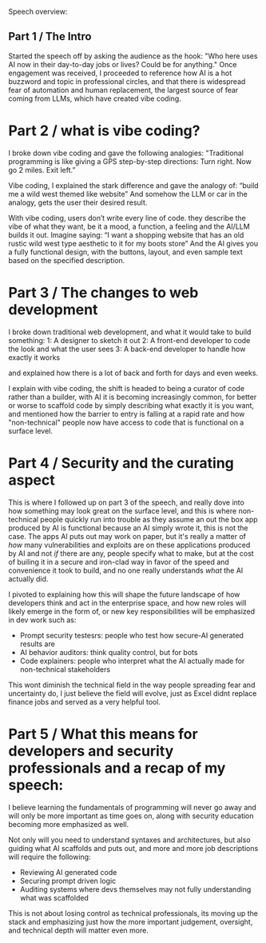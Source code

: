 Speech overview: 

## Part 1 / The Intro

Started the speech off by asking the audience as the hook:
"Who here uses AI now in their day-to-day jobs or lives? Could be for anything."
Once engagement was received, I proceeded to reference how AI is a hot buzzword and topic in professional circles, and that there is widespread fear of automation and human replacement, the largest source of fear coming from LLMs, which have created vibe coding.

# Part 2 / what is vibe coding? 

I broke down vibe coding and gave the following analogies: "Traditional programming is like giving a GPS step-by-step directions: Turn right. Now go 2 miles. Exit left.”

Vibe coding, I explained the stark difference and gave the analogy of: 
“build me a wild west themed like website”
And somehow the LLM or car in the analogy, gets the user their desired result. 
 
With vibe coding, users don’t write every line of code. they describe the vibe of what they want, be it a mood, a function, a feeling and the AI/LLM builds it out. 
Imagine saying:
“I want a shopping website that has an old rustic wild west type aesthetic to it for my boots store”
And the AI gives you a fully functional design, with the buttons, layout, and even sample text based on the specified description.

# Part 3 / The changes to web development 

I broke down traditional web development, and what it would take to build something: 
1: A designer to sketch it out 
2: A front-end developer to code the look and what the user sees
3: A back-end developer to handle how exactly it works 

and explained how there is a lot of back and forth for days and even weeks. 

I explain with vibe coding, the shift is headed to being a curator of code rather than a builder, with AI it is becoming increasingly common, for better or worse to scaffold code by simply describing what exactly it is you want, and mentioned how the barrier to entry is falling at a rapid rate and how "non-technical" people now have access to code that is functional on a surface level. 

# Part 4 / Security and the curating aspect 

This is where I followed up on part 3 of the speech, and really dove into how something may look great on the surface level, and this is where non-technical people quickly run into trouble as they assume an out the box app produced by AI is functional because an AI simply wrote it, this is not the case. The apps AI puts out may work on paper, but it's really a matter of *how* many vulnerabilities and exploits are on these applications produced by AI and not *if* there are any, people specify what to make, but at the cost of builing it in a secure and iron-clad way in favor of the speed and convenience it took to build, and no one really understands *what* the AI actually did. 

I pivoted to explaining how this will shape the future landscape of how developers think and act in the enterprise space, and how new roles will likely emerge in the form of, or new key responsibilities will be emphasized in dev work such as: 
- Prompt security testesrs: people who test how secure-AI generated results are
- AI behavior auditors: think quality control, but for bots
- Code explainers: people who interpret what the AI actually made for non-technical stakeholders

This wont diminish the technical field in the way people spreading fear and uncertainty do, I just believe the field will evolve, just as Excel didnt replace finance jobs and served as a very helpful tool. 

# Part 5 / What this means for developers and security professionals and a recap of my speech: 

I believe learning the fundamentals of programming will never go away and will only be more important as time goes on, along with security education becoming more emphasized as well. 

Not only will you need to understand syntaxes and architectures, but also guiding what AI scaffolds and puts out, and more and more job descriptions will require the following: 
- Reviewing AI generated code
- Securing prompt driven logic
- Auditing systems where devs themselves may not fully understanding what was scaffolded

This is not about losing control as technical professionals, its moving up the stack and emphasizing just how the more important judgement, oversight, and technical depth will matter even more. 

